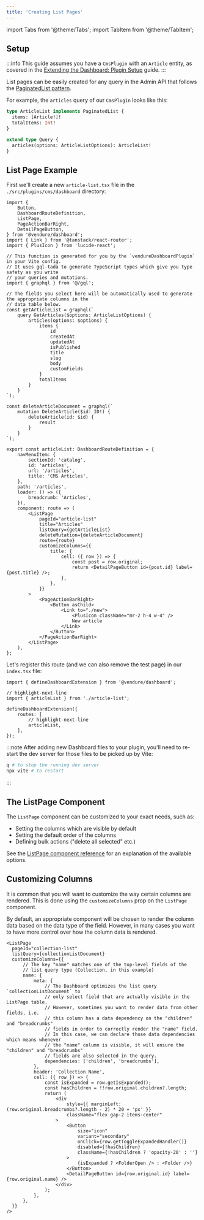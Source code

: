 ```yaml
---
title: 'Creating List Pages'
---
```


import Tabs from '@theme/Tabs';
import TabItem from '@theme/TabItem';

## Setup

:::info
This guide assumes you have a `CmsPlugin` with an `Article` entity, as covered in the [Extending the Dashboard: Plugin Setup](/guides/extending-the-dashboard/extending-overview/#plugin-setup) guide.
:::

List pages can be easily created for any query in the Admin API that follows the [PaginatedList pattern](/guides/how-to/paginated-list/).

For example, the `articles` query of our `CmsPlugin` looks like this:

```graphql
type ArticleList implements PaginatedList {
  items: [Article!]!
  totalItems: Int!
}

extend type Query {
  articles(options: ArticleListOptions): ArticleList!
}
```

## List Page Example

First we'll create a new `article-list.tsx` file in the `./src/plugins/cms/dashboard` directory:

```tsx title="src/plugins/cms/dashboard/article-list.tsx"
import {
    Button,
    DashboardRouteDefinition,
    ListPage,
    PageActionBarRight,
    DetailPageButton,
} from '@vendure/dashboard';
import { Link } from '@tanstack/react-router';
import { PlusIcon } from 'lucide-react';

// This function is generated for you by the `vendureDashboardPlugin` in your Vite config.
// It uses gql-tada to generate TypeScript types which give you type safety as you write
// your queries and mutations.
import { graphql } from '@/gql';

// The fields you select here will be automatically used to generate the appropriate columns in the
// data table below.
const getArticleList = graphql(`
    query GetArticles($options: ArticleListOptions) {
        articles(options: $options) {
            items {
                id
                createdAt
                updatedAt
                isPublished
                title
                slug
                body
                customFields
            }
            totalItems
        }
    }
`);

const deleteArticleDocument = graphql(`
    mutation DeleteArticle($id: ID!) {
        deleteArticle(id: $id) {
            result
        }
    }
`);

export const articleList: DashboardRouteDefinition = {
    navMenuItem: {
        sectionId: 'catalog',
        id: 'articles',
        url: '/articles',
        title: 'CMS Articles',
    },
    path: '/articles',
    loader: () => ({
        breadcrumb: 'Articles',
    }),
    component: route => (
        <ListPage
            pageId="article-list"
            title="Articles"
            listQuery={getArticleList}
            deleteMutation={deleteArticleDocument}
            route={route}
            customizeColumns={{
                title: {
                    cell: ({ row }) => {
                        const post = row.original;
                        return <DetailPageButton id={post.id} label={post.title} />;
                    },
                },
            }}
        >
            <PageActionBarRight>
                <Button asChild>
                    <Link to="./new">
                        <PlusIcon className="mr-2 h-4 w-4" />
                        New article
                    </Link>
                </Button>
            </PageActionBarRight>
        </ListPage>
    ),
};
```

Let's register this route (and we can also remove the test page) in our `index.tsx` file:

```tsx title="src/plugins/cms/dashboard/index.tsx"
import { defineDashboardExtension } from '@vendure/dashboard';

// highlight-next-line
import { articleList } from './article-list';

defineDashboardExtension({
    routes: [
        // highlight-next-line
        articleList,
    ],
});
```

:::note
After adding new Dashboard files to your plugin, you'll need to re-start the dev server for those
files to be picked up by Vite:

```bash
q # to stop the running dev server
npx vite # to restart
```
:::

## The ListPage Component

The `ListPage` component can be customized to your exact needs, such as:

- Setting the columns which are visible by default
- Setting the default order of the columns
- Defining bulk actions ("delete all selected" etc.)

See the [ListPage component reference](/reference/dashboard/list-views/list-page) for an explanation of the available options.

## Customizing Columns

It is common that you will want to customize the way certain columns are rendered. This is done
using the `customizeColumns` prop on the `ListPage` component.

By default, an appropriate component will be chosen to render the column data
based on the data type of the field. However, in many cases you want to have
more control over how the column data is rendered.

```tsx
<ListPage
  pageId="collection-list"
  listQuery={collectionListDocument}
  customizeColumns={{
      // The key "name" matches one of the top-level fields of the
      // list query type (Collection, in this example)
      name: {
          meta: {
              // The Dashboard optimizes the list query `collectionListDocument` to
              // only select field that are actually visible in the ListPage table.
              // However, sometimes you want to render data from other fields, i.e.
              // this column has a data dependency on the "children" and "breadcrumbs"
              // fields in order to correctly render the "name" field.
              // In this case, we can declare those data dependencies which means whenever
              // the "name" column is visible, it will ensure the "children" and "breadcrumbs"
              // fields are also selected in the query.
              dependencies: ['children', 'breadcrumbs'],
          },
          header: 'Collection Name',
          cell: ({ row }) => {
              const isExpanded = row.getIsExpanded();
              const hasChildren = !!row.original.children?.length;
              return (
                  <div
                      style={{ marginLeft: (row.original.breadcrumbs?.length - 2) * 20 + 'px' }}
                      className="flex gap-2 items-center"
                  >
                      <Button
                          size="icon"
                          variant="secondary"
                          onClick={row.getToggleExpandedHandler()}
                          disabled={!hasChildren}
                          className={!hasChildren ? 'opacity-20' : ''}
                      >
                          {isExpanded ? <FolderOpen /> : <Folder />}
                      </Button>
                      <DetailPageButton id={row.original.id} label={row.original.name} />
                  </div>
              );
          },
      },
  }}
/>
```
